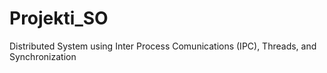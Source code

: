 # Projekti_SO
Distributed System using Inter Process Comunications (IPC), Threads, and Synchronization
